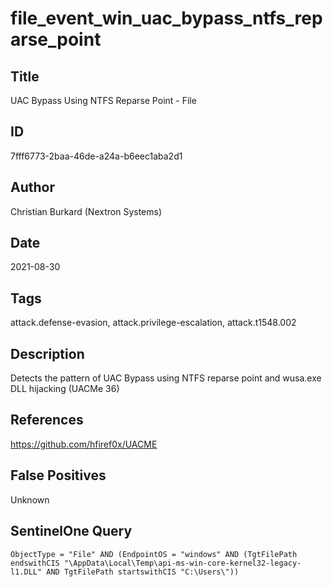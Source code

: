 # file_event_win_uac_bypass_ntfs_reparse_point

## Title
UAC Bypass Using NTFS Reparse Point - File

## ID
7fff6773-2baa-46de-a24a-b6eec1aba2d1

## Author
Christian Burkard (Nextron Systems)

## Date
2021-08-30

## Tags
attack.defense-evasion, attack.privilege-escalation, attack.t1548.002

## Description
Detects the pattern of UAC Bypass using NTFS reparse point and wusa.exe DLL hijacking (UACMe 36)

## References
https://github.com/hfiref0x/UACME

## False Positives
Unknown

## SentinelOne Query
```
ObjectType = "File" AND (EndpointOS = "windows" AND (TgtFilePath endswithCIS "\AppData\Local\Temp\api-ms-win-core-kernel32-legacy-l1.DLL" AND TgtFilePath startswithCIS "C:\Users\"))

```